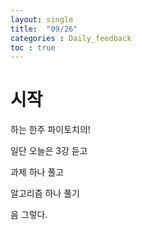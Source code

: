 ```yaml
---
layout: single
title:  "09/26"
categories : Daily_feedback
toc : true
---
```




# 시작

하는 한주 파이토치의!



일단 오늘은 3강 듣고

과제 하나 풀고

알고리즘 하나 풀기



음 그렇다.



